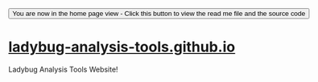 <span style=display:none; >
[You are now in a GitHub source code view - click this link to view the home page]( https://ladybug-analysis-tools.github.io/ "View file as a web page." ) </span>
<input type=button onclick=window.location.href='https://github.com/ladybug-analysis-tools/';
value='You are now in the home page view - Click this button to view the read me file and the source code' >

[ladybug-analysis-tools.github.io]( https://ladybug-analysis-tools.github.io/ )
===

Ladybug Analysis Tools Website!
